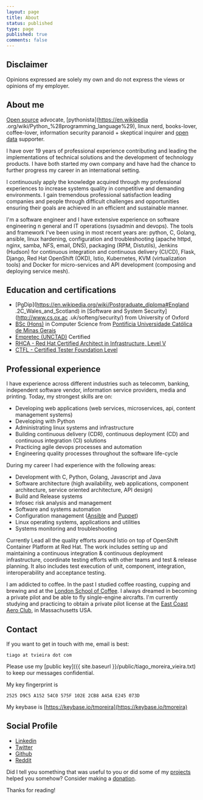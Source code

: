 ```yaml
---
layout: page
title: About
status: published
type: page
published: true
comments: false
---
```


## Disclaimer

Opinions expressed are solely my own and do not express the views or opinions of my employer.

## About me

[Open source](https://opensource.com/resources/what-open-source) advocate,
[pythonista](https://en.wikipedia
.org/wiki/Python_%28programming_language%29), linux nerd,
books-lover, coffee-lover, information security paranoid + skeptical
inquirer and [open data](https://en.wikipedia.org/wiki/Open_data) supporter.

I have over 19 years of professional experience contributing and leading the implementations of technical solutions and the development of technology products. I have both started my own company and have had the chance to further progress my career in an international setting.

I continuously apply the knowledge acquired through my professional experiences to increase systems quality in competitive and demanding environments. I gain tremendous professional satisfaction leading companies and people through difficult challenges and opportunities ensuring their goals are achieved in an efficient and sustainable manner.

I'm a software engineer and I have extensive experience on software engineering n general and IT operations (sysadmin and devops). The tools and framework I've been using in most recent years are: python, C, Golang, ansible, linux hardening, configuration and troubleshooting (apache httpd, nginx, samba, NFS, email, DNS), packaging (RPM, Distutils), Jenkins (Hudson) for continuous integration and continuous delivery (CI/CD), Flask, Django, Red Hat OpenShift (OKD), Istio, Kubernetes, KVM (virtualization tools) and Docker for micro-services and API development (composing and deploying service mesh).

## Education and certifications

* [PgDip](https://en.wikipedia.org/wiki/Postgraduate_diploma#England
.2C_Wales_and_Scotland) in [Software and System Security](http://www.cs.ox.ac
.uk/softeng/security/) from University of Oxford
* [BSc (Hons)](https://en.wikipedia.org/wiki/Bachelor_of_Science#Brazil) in Computer Science from [Pontifícia Universidade Católica de Minas Gerais](http://www.pucpcaldas.br/)
* [Empretec (UNCTAD)](http://empretec.unctad.org/) Certified
* [RHCA - Red Hat Certified Architect in Infrastructure, Level V](https://www.redhat.com/rhtapps/certification/verify/?certId=160-116-729)
* [CTFL - Certified Tester Foundation Level](https://www.astqb.org/sections/list-of-certified-testers.php)

## Professional experience

I have experience across different industries such as telecomm, banking,
independent software vendor, information service providers, media and
printing. Today, my strongest skills are on:

* Developing web applications (web services, microservices, api, content management systems)
* Developing with Python
* Administrating linux systems and infrastructure
* Building continuous delivery (CDR), continuous deployment (CD) and continuous integration (CI) solutions
* Practicing agile devops processes and automation
* Engineering quality processes throughout the software life-cycle

During my career I had experience with the following areas:

* Development with C, Python, Golang, Javascript and Java
* Software architecture (high availability, web applications, component architecture, service oriented architecture, API design)
* Build and Release systems
* Infosec risk analysis and management
* Software and systems automation
* Configuration management ([Ansible](https://www.ansible.com/) and [Puppet](https://puppet.com/))
* Linux operating systems, applications and utilities
* Systems monitoring and troubleshooting

Currently Lead all the quality efforts around Istio on top of OpenShift Container Platform at Red Hat. The work includes setting up and maintaining a continuous integration & continuous deployment infrastructure, coordinate testing efforts with other teams and test & release planning. It also includes test execution of unit, component, integration, interoperability and acceptance testing.

I am addicted to coffee. In the past I studied coffee roasting, cupping and brewing and at the [London School of Coffee](http://www.londonschoolofcoffee.com/). I always dreamed in becoming a private pilot and be able to fly single-engine aircrafts. I'm currently studying and practicing to obtain a private pilot license at the [East Coast Aero Club](http://eastcoastaeroclub.com/), in Massachusetts USA.

## Contact

If you want to get in touch with me, email is best:

`tiago at tvieira dot com`

Please use my [public key]({{ site.baseurl }}/public/tiago_moreira_vieira.txt)
to keep our messages confidential.

My key fingerprint is

`2525 D9C5 A152 54C0 575F 102E 2CB8 A45A E245 073D`

My keybase is [https://keybase.io/tmoreira](https://keybase.io/tmoreira)

## Social Profile

* [Linkedin](https://uk.linkedin.com/in/tiagovieira)
* [Twitter](https://twitter.com/tiagovieira)
* [Github](https://github.com/tvieira)
* [Reddit](https://www.reddit.com/user/tiagovieira)

Did I tell you something that was useful to you or did some of my
[projects](https://github.com/tvieira) helped you somehow? Consider making a
 [donation](/donate).

Thanks for reading!
